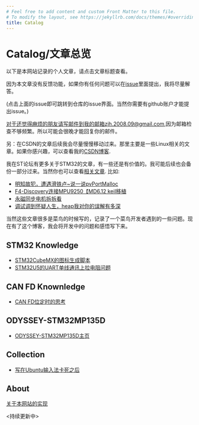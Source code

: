 ```yaml
---
# Feel free to add content and custom Front Matter to this file.
# To modify the layout, see https://jekyllrb.com/docs/themes/#overriding-theme-defaults
title: Catalog 
---
```

# Catalog/文章总览

以下是本网站记录的个人文章，请点击文章标题查看。

因为本文章没有反馈功能，如果你有任何问题可以在[issue](https://github.com/watershade/watershade.github.io/issues)里面提出，我将尽量解答。

(点击上面的issue即可跳转到仓库的issue界面。当然你需要有github账户才能提出issue。)

对于还觉得麻烦的朋友请写邮件到我的邮箱zjh.2008.09@gmail.com,因为邮箱检查不够频繁。所以可能会很晚才能回复你的邮件。

另：在CSDN的文章后续我会尽量慢慢移动过来。那里主要是一些Linux相关的文章。如果你感兴趣，可以查看我的[CSDN博客](https://blog.csdn.net/watershade2010).

我在ST论坛有更多关于STM32的文章，有一些还是有价值的。我可能后续也会备份一部分过来。当然你也可以查看[相关文章](https://shequ.stmicroelectronics.cn/forum.php?mod=guide&view=my&type=article&sortid=7).
比如:
* [明知故犯，遭遇滑铁卢~说一说pvPortMalloc](https://shequ.stmicroelectronics.cn/thread-625347-1-1.html)
* [F4-Discovery连接MPU9250【MD6.12 keil移植](https://shequ.stmicroelectronics.cn/forum.php?mod=viewthread&tid=602861)
* [永磁同步电机拆拆看](https://shequ.stmicroelectronics.cn/thread-628307-1-1.html)
* [调试调到怀疑人生，heap我对你的误解有多深](https://shequ.stmicroelectronics.cn/thread-620093-1-1.html)

当然这些文章很多是菜鸟的时候写的，记录了一个菜鸟开发者遇到的一些问题。现在有了这个博客，我会将开发中的问题和感悟写下来。

## STM32 Knowledge
* [STM32CubeMX的图标生成脚本](./Collection/CUbeMX_Icon_In_Ubuntu)
* [STM32U5的UART单线通讯上拉电阻问题](/STM32/UART_Signle_Wire/)

## CAN FD Knownledge
* [CAN FD位定时的思考](./CAN_FD/Bit_Timing/STM32的CAN%20FD位定时)

## ODYSSEY-STM32MP135D
* [ODYSSEY-STM32MP135D主页](./ODYSSEY-STM32MP135D/index)

## Collection

* [写在Ubuntu输入法卡死之后](./Collection/when_ibus_is_stuck)


## About
[关于本网站的实现](../about/)

<持续更新中>